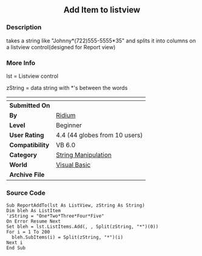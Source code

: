 ﻿<div align="center">

## Add Item to listview


</div>

### Description

takes a string like "Johnny*(722)555-5555*35" and splits it into columns on a listview control(designed for Report view)
 
### More Info
 
lst = Listview control

zString = data string with *'s between the words


<span>             |<span>
---                |---
**Submitted On**   |
**By**             |[Ridium](https://github.com/Planet-Source-Code/PSCIndex/blob/master/ByAuthor/ridium.md)
**Level**          |Beginner
**User Rating**    |4.4 (44 globes from 10 users)
**Compatibility**  |VB 6\.0
**Category**       |[String Manipulation](https://github.com/Planet-Source-Code/PSCIndex/blob/master/ByCategory/string-manipulation__1-5.md)
**World**          |[Visual Basic](https://github.com/Planet-Source-Code/PSCIndex/blob/master/ByWorld/visual-basic.md)
**Archive File**   |[](https://github.com/Planet-Source-Code/ridium-add-item-to-listview__1-13276/archive/master.zip)





### Source Code

```
Sub ReportAddTo(lst As ListView, zString As String)
Dim bleh As ListItem
'zString = "One*Two*Three*Four*Five"
On Error Resume Next
Set bleh = lst.ListItems.Add(, , Split(zString, "*")(0))
For i = 1 To 200
  bleh.SubItems(i) = Split(zString, "*")(i)
Next i
End Sub
```

